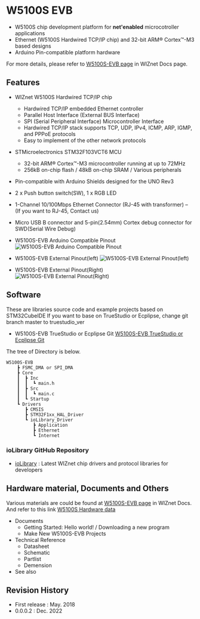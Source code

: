 # W5100S EVB
- W5100S chip development platform for **net'enabled** microcotroller applications
- Ethernet (W5100S Hardwired TCP/IP chip) and 32-bit ARM® Cortex™-M3 based designs
- Arduino Pin-compatible platform hardware

[link-w5100s-evb]: https://github.com/Wiznet/W5100S-EVB/tree/master/static/images/w5100s-evb.png

For more details, please refer to [W5100S-EVB page](https://docs.wiznet.io/Product/iEthernet/W5100S/w5100s-evb) in WIZnet Docs page.

## Features
- WIZnet W5100S Hardwired TCP/IP chip
  - Hardwired TCP/IP embedded Ethernet controller
  - Parallel Host Interface (External BUS Interface)
  - SPI (Serial Peripheral Interface) Microcontroller Interface
  - Hardwired TCP/IP stack supports TCP, UDP, IPv4, ICMP, ARP, IGMP, and PPPoE protocols
  - Easy to implement of the other network protocols
  
- STMicroelectronics STM32F103VCT6 MCU
  - 32-bit ARM® Cortex™-M3 microcontroller running at up to 72MHz
  - 256kB on-chip flash / 48kB on-chip SRAM / Various peripherals
- Pin-compatible with Arduino Shields designed for the UNO Rev3
- 2 x Push button switch(SW), 1 x RGB LED
- 1-Channel 10/100Mbps Ethernet Connector (RJ-45 with transformer) – (If you want to RJ-45, Contact us)
- Micro USB B connector and 5-pin(2.54mm) Cortex debug connector for SWD(Serial Wire Debug)

- W5100S-EVB Arduino Compatible Pinout
![W5100S-EVB Arduino Compatible Pinout](https://docs.wiznet.io/assets/images/arduino_swd_pinout-6dd964d0354541e6aa999bfee62d903a.png "W5100S-EVB Arduino Compatible Pinout")

- W5100S-EVB External Pinout(left)
![W5100S-EVB External Pinout(left)](https://docs.wiznet.io/assets/images/expansion_pinout_left_v3-0c83eddd276bc8f4af413d9f7e50cb79.png "W5100S-EVB External Pinout(left)")

- W5100S-EVB External Pinout(Right)
![W5100S-EVB External Pinout(Right)](https://docs.wiznet.io/assets/images/expansion_pinout_right_v3-06712f1ef8b750365707af62baa36920.png "W5100S-EVB External Pinout(Right)")

## Software
These are libraries source code and example projects based on STM32CubeIDE
If you want to base on TrueStudio or Ecplipse, change git branch master to truestudio_ver
- W5100S-EVB TrueStudio or Ecplipse Git
 [W5100S-EVB TrueStudio or Ecplipse Git](https://github.com/Wiznet/W5100S-EVB/tree/truestudio_ver)

The tree of Directory is below.

```
W5100S-EVB
    ┣ FSMC_DMA or SPI_DMA
    ┣ Core
    ┃  ┣ Inc
    ┃  ┃  ┗ main.h
    ┃  ┣ Src
    ┃  ┃  ┗ main.c
    ┃  ┗ Startup
    ┗ Drivers
       ┣ CMSIS
       ┣ STM32F1xx_HAL_Driver
       ┗ ioLibrary_Driver
          ┣ Application
          ┣ Ethernet
          ┗ Internet

```


### ioLibrary GitHub Repository
- [ioLibrary](https://github.com/Wiznet/ioLibrary_Driver) : Latest WIZnet chip drivers and protocol libraries for developers

## Hardware material, Documents and Others
Various materials are could be found at [W5100S-EVB page](https://docs.wiznet.io/Product/iEthernet/W5100S/w5100s-evb) in WIZnet Docs.
And refer to this link [W5100S Hardware data](https://github.com/Wiznet/Hardware-Files-of-WIZnet/tree/master/02_iEthernet) 
- Documents
  - Getting Started: Hello world! / Downloading a new program
  - Make New W5100S-EVB Projects
- Technical Reference
  - Datasheet
  - Schematic
  - Partlist
  - Demension
- See also



## Revision History
- First release : May. 2018
- 0.0.0.2       : Dec. 2022
